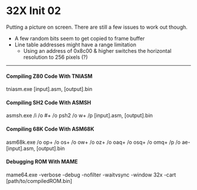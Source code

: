 # 32X Init 02 #

Putting a picture on screen.
There are still a few issues to work out though.
  - A few random bits seem to get copied to frame buffer
  - Line table addresses might have a range limitation
    - Using an address of 0x8c00 & higher switches the horizontal resolution to 256 pixels (?)

----

#### Compiling Z80 Code With TNIASM ####
tniasm.exe [input].asm, [output].bin

#### Compiling SH2 Code With ASMSH ####
asmsh.exe  /i /o #+ /o psh2 /o w+ /p [input].asm, [output].bin

#### Compiling 68K Code With ASM68K ####
asm68k.exe /o op+ /o os+ /o ow+ /o oz+ /o oaq+ /o osq+ /o omq+ /p /o ae- [input].asm, [output].bin

#### Debugging ROM With MAME ####
mame64.exe -verbose -debug -nofilter -waitvsync -window 32x -cart [path/to/compiledROM.bin]
